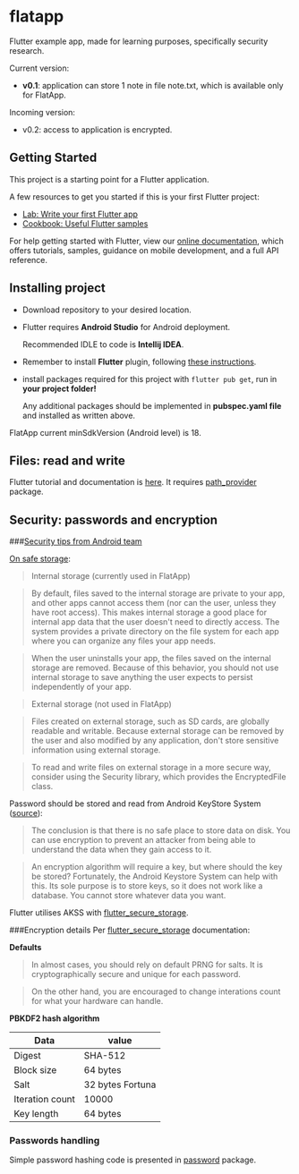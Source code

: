 # flatapp

Flutter example app, made for learning purposes, specifically security research.

Current version:
* **v0.1**: application can store 1 note in file note.txt, which is available only for FlatApp.

Incoming version:
* v0.2: access to application is encrypted.

## Getting Started

This project is a starting point for a Flutter application.

A few resources to get you started if this is your first Flutter project:

- [Lab: Write your first Flutter app](https://flutter.dev/docs/get-started/codelab)
- [Cookbook: Useful Flutter samples](https://flutter.dev/docs/cookbook)

For help getting started with Flutter, view our
[online documentation](https://flutter.dev/docs), which offers tutorials,
samples, guidance on mobile development, and a full API reference.

## Installing project

* Download repository to your desired location. 
* Flutter requires **Android Studio** for Android deployment. 
    
    Recommended IDLE to code is **Intellij IDEA**.
    
* Remember to install **Flutter** plugin, following [these instructions](https://flutter.dev/docs/get-started/install).
* install packages required for this project with `flutter pub get`, run in **your project folder!**

    Any additional packages should be implemented in **pubspec.yaml file** and installed as written above.
    
FlatApp current minSdkVersion (Android level) is 18.

## Files: read and write

Flutter tutorial and documentation is [here](https://flutter.dev/docs/cookbook/persistence/reading-writing-files).
It requires [path_provider](https://pub.dev/packages/path_provider#-installing-tab-) package.

## Security: passwords and encryption

###[Security tips from Android team](https://developer.android.com/training/articles/security-tips)

[On safe storage](https://developer.android.com/guide/topics/data/data-storage.html#filesInternal):

> Internal storage (currently used in FlatApp)

> By default, files saved to the internal storage are private to your app, and other apps cannot access them 
> (nor can the user, unless they have root access). This makes internal storage a good place for internal app data 
> that the user doesn't need to directly access. The system provides a private directory on the file system 
> for each app where you can organize any files your app needs.
    
> When the user uninstalls your app, the files saved on the internal storage are removed. Because of this behavior, 
> you should not use internal storage to save anything the user expects to persist independently of your app. 
    

> External storage  (not used in FlatApp)
    
> Files created on external storage, such as SD cards, are globally readable and writable. 
> Because external storage can be removed by the user and also modified by any application, 
> don't store sensitive information using external storage.
    
> To read and write files on external storage in a more secure way, consider using the Security library, 
> which provides the EncryptedFile class.
    
Password should be stored and read from Android KeyStore System 
([source](https://academy.realm.io/posts/secure-storage-in-android-san-francisco-android-meetup-2017-najafzadeh/)):
    
> The conclusion is that there is no safe place to store data on disk. You can use encryption to prevent an attacker 
> from being able to understand the data when they gain access to it.

> An encryption algorithm will require a key, but where should the key be stored? 
> Fortunately, the Android Keystore System can help with this. Its sole purpose is to store keys, 
> so it does not work like a database. You cannot store whatever data you want.
    
Flutter utilises AKSS with [flutter_secure_storage](https://pub.dev/packages/flutter_secure_storage).

###Encryption details
Per [flutter_secure_storage](https://pub.dev/packages/flutter_secure_storage) documentation:

**Defaults**

> In almost cases, you should rely on default PRNG for salts. 
> It is cryptographically secure and unique for each password.

> On the other hand, you are encouraged to change interations count for what your hardware can handle.

**PBKDF2 hash algorithm**

| Data              | value             |
| ----------------- | ----------------- |
| Digest	        | SHA-512           |
| Block size	    | 64 bytes          |
| Salt	            | 32 bytes Fortuna  |
| Iteration count   | 10000             |
| Key length	    | 64 bytes          |

### Passwords handling

Simple password hashing code is presented in [password](https://pub.dev/packages/password#-readme-tab-) package.


